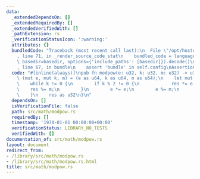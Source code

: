 ```yaml
---
data:
  _extendedDependsOn: []
  _extendedRequiredBy: []
  _extendedVerifiedWith: []
  _pathExtension: rs
  _verificationStatusIcon: ':warning:'
  attributes: {}
  bundledCode: "Traceback (most recent call last):\n  File \"/opt/hostedtoolcache/Python/3.9.0/x64/lib/python3.9/site-packages/onlinejudge_verify/documentation/build.py\"\
    , line 71, in _render_source_code_stat\n    bundled_code = language.bundle(stat.path,\
    \ basedir=basedir, options={'include_paths': [basedir]}).decode()\n  File \"/opt/hostedtoolcache/Python/3.9.0/x64/lib/python3.9/site-packages/onlinejudge_verify/languages/user_defined.py\"\
    , line 67, in bundle\n    assert 'bundle' in self.config\nAssertionError\n"
  code: "#[inline(always)]\npub fn modpow(e: u32, k: u32, m: u32) -> u32 {\n    let\
    \ (mut e, mut k, m) = (e as u64, k as u64, m as u64);\n    let mut res = 1;\n\
    \    while k != 0 {\n        if k % 2 != 0 {\n            res *= e;\n        \
    \    res %= m;\n        }\n        e *= e;\n        e %= m;\n        k /= 2;\n\
    \    }\n    res as u32\n}\n"
  dependsOn: []
  isVerificationFile: false
  path: src/math/modpow.rs
  requiredBy: []
  timestamp: '1970-01-01 00:00:00+00:00'
  verificationStatus: LIBRARY_NO_TESTS
  verifiedWith: []
documentation_of: src/math/modpow.rs
layout: document
redirect_from:
- /library/src/math/modpow.rs
- /library/src/math/modpow.rs.html
title: src/math/modpow.rs
---
```

